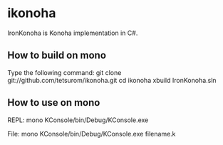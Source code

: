 ikonoha
=======
IronKonoha is Konoha implementation in C#.


## How to build on mono

Type the following command:
	git clone git://github.com/tetsurom/ikonoha.git
	cd ikonoha
	xbuild IronKonoha.sln

## How to use on mono

REPL:
	mono KConsole/bin/Debug/KConsole.exe

File:
	mono KConsole/bin/Debug/KConsole.exe filename.k
